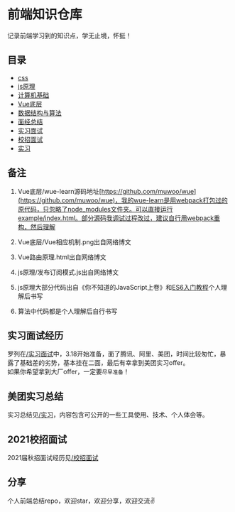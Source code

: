 # 前端知识仓库
记录前端学习到的知识点，学无止境，怀挺！

## 目录
- [css](./css)
- [js原理](./js原理)
- [计算机基础](./计算机基础)
- [Vue底层](./Vue底层)
- [数据结构与算法](./数据结构与算法)
- [面经总结](./面经总结)
- [实习面试](./实习面试)
- [校招面试](./校招面试)
- [实习](./实习)

## 备注

1. Vue底层/wue-learn源码地址[https://github.com/muwoo/wue](https://github.com/muwoo/wue)，我的wue-learn是用webpack打包过的原代码，只忽略了node_modules文件夹。可以直接运行example/index.html。部分源码我调试过程改过，建议自行用webpack重构，然后理解

2. Vue底层/Vue相应机制.png出自网络博文

3. Vue路由原理.html出自网络博文

4. js原理/发布订阅模式.js出自网络博文

5. js原理大部分代码出自《你不知道的JavaScript上卷》和[ES6入门教程](https://es6.ruanyifeng.com/)个人理解后书写

6. 算法中代码都是个人理解后自行书写

## 实习面试经历

罗列在[/实习面试](/实习面试)中，3.18开始准备，面了腾讯、阿里、美团，时间比较匆忙，暴露了基础差的劣势，基本挂在二面，最后有幸拿到美团实习offer。  
如果你希望拿到大厂offer，一定要`尽早准备`！

## 美团实习总结

实习总结见[/实习](/实习)，内容包含可公开的一些工具使用、技术、个人体会等。

## 2021校招面试

2021届秋招面试经历见[/校招面试](/校招面试)

## 分享

个人前端总结repo，欢迎star，欢迎分享，欢迎交流:v: